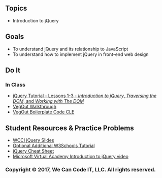 ## Topics
  - Introduction to jQuery
  
## Goals
 - To understand jQuery and its relationship to JavaScript
 - To understand how to implement jQuery in front-end web design
   
## Do It
### In Class
 - [jQuery Tutorial - Lessons 1-3 - *Introduction to jQuery*, *Traversing the DOM*, and *Working with The DOM*](http://try.jquery.com/levels/1/challenges/1)
 - [VegOut Walkthrough](https://docs.google.com/presentation/d/19iQJb5suokrjx6MpFPHqKw0oyI8E2T4_xbNGezEyuh8/edit#slide=id.p)
 - [VegOut Boilerplate Code CLE](https://github.com/WeCanCodeIT/VegOut-CLE)

## Student Resources & Practice Problems
  - [WCCI jQuery Slides](https://docs.google.com/presentation/d/1BqO53Ht2-CDXx7AFIXepekfPSMCT4-YxgTl6501cYjg/edit?usp=sharing)
  - [Optional Additional W3Schools Tutorial](https://www.w3schools.com/jquery/)
  - [jQuery Cheat Sheet](https://makeawebsitehub.com/jquery-mega-cheat-sheet/)
  - [Microsoft Virtual Academy Introduction to jQuery video](https://www.youtube.com/watch?v=khvPMh5Xfks)

### Copyright &copy; 2017, We Can Code IT, LLC. All rights reserved.
